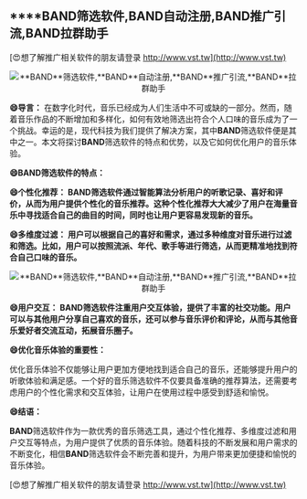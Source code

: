 ## ****BAND**筛选软件,**BAND**自动注册,**BAND**推广引流,**BAND**拉群助手**

[😍想了解推广相关软件的朋友请登录 http://www.vst.tw](http://www.vst.tw)

 <center><img src="https://vst.tw/MP4/tuiguang/png/4.png" alt="**BAND**筛选软件,**BAND**自动注册,**BAND**推广引流,**BAND**拉群助手"></center>

**😄导言：**
在数字化时代，音乐已经成为人们生活中不可或缺的一部分。然而，随着音乐作品的不断增加和多样化，如何有效地筛选出符合个人口味的音乐成为了一个挑战。幸运的是，现代科技为我们提供了解决方案，其中**BAND**筛选软件便是其中之一。本文将探讨**BAND**筛选软件的特点和优势，以及它如何优化用户的音乐体验。

**😄**BAND**筛选软件的特点：**

**😄个性化推荐： **BAND**筛选软件通过智能算法分析用户的听歌记录、喜好和评价，从而为用户提供个性化的音乐推荐。这种个性化推荐大大减少了用户在海量音乐中寻找适合自己的曲目的时间，同时也让用户更容易发现新的音乐。**

**😄多维度过滤： 用户可以根据自己的喜好和需求，通过多种维度对音乐进行过滤和筛选。比如，用户可以按照流派、年代、歌手等进行筛选，从而更精准地找到符合自己口味的音乐。**

 <center><img src="https://vst.tw/MP4/tuiguang/png/3.png" alt="**BAND**筛选软件,**BAND**自动注册,**BAND**推广引流,**BAND**拉群助手"></center>

**😄用户交互： **BAND**筛选软件注重用户交互体验，提供了丰富的社交功能。用户可以与其他用户分享自己喜欢的音乐，还可以参与音乐评价和评论，从而与其他音乐爱好者交流互动，拓展音乐圈子。**

**😄优化音乐体验的重要性：**

优化音乐体验不仅能够让用户更加方便地找到适合自己的音乐，还能够提升用户的听歌体验和满足感。一个好的音乐筛选软件不仅要具备准确的推荐算法，还需要考虑用户的个性化需求和交互体验，让用户在使用过程中感受到舒适和愉悦。

**😄结语：**

**BAND**筛选软件作为一款优秀的音乐筛选工具，通过个性化推荐、多维度过滤和用户交互等特点，为用户提供了优质的音乐体验。随着科技的不断发展和用户需求的不断变化，相信**BAND**筛选软件会不断完善和提升，为用户带来更加便捷和愉悦的音乐体验。

[😍想了解推广相关软件的朋友请登录 http://www.vst.tw](http://www.vst.tw)



